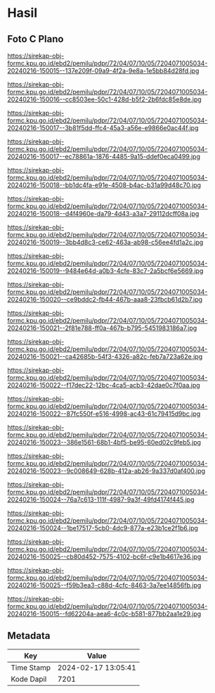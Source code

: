 # Hasil

## Foto C Plano

https://sirekap-obj-formc.kpu.go.id/ebd2/pemilu/pdpr/72/04/07/10/05/7204071005034-20240216-150015--137e209f-09a9-4f2a-9e8a-1e5bb84d28fd.jpg

https://sirekap-obj-formc.kpu.go.id/ebd2/pemilu/pdpr/72/04/07/10/05/7204071005034-20240216-150016--cc8503ee-50c1-428d-b5f2-2b6fdc85e8de.jpg

https://sirekap-obj-formc.kpu.go.id/ebd2/pemilu/pdpr/72/04/07/10/05/7204071005034-20240216-150017--3b81f5dd-ffc4-45a3-a56e-e9866e0ac44f.jpg

https://sirekap-obj-formc.kpu.go.id/ebd2/pemilu/pdpr/72/04/07/10/05/7204071005034-20240216-150017--ec78861a-1876-4485-9a15-ddef0eca0499.jpg

https://sirekap-obj-formc.kpu.go.id/ebd2/pemilu/pdpr/72/04/07/10/05/7204071005034-20240216-150018--bb1dc4fa-e91e-4508-b4ac-b31a99d48c70.jpg

https://sirekap-obj-formc.kpu.go.id/ebd2/pemilu/pdpr/72/04/07/10/05/7204071005034-20240216-150018--d4f4960e-da79-4d43-a3a7-29112dcff08a.jpg

https://sirekap-obj-formc.kpu.go.id/ebd2/pemilu/pdpr/72/04/07/10/05/7204071005034-20240216-150019--3bb4d8c3-ce62-463a-ab98-c56ee4fd1a2c.jpg

https://sirekap-obj-formc.kpu.go.id/ebd2/pemilu/pdpr/72/04/07/10/05/7204071005034-20240216-150019--9484e64d-a0b3-4cfe-83c7-2a5bcf6e5669.jpg

https://sirekap-obj-formc.kpu.go.id/ebd2/pemilu/pdpr/72/04/07/10/05/7204071005034-20240216-150020--ce9bddc2-fb44-467b-aaa8-23fbcb61d2b7.jpg

https://sirekap-obj-formc.kpu.go.id/ebd2/pemilu/pdpr/72/04/07/10/05/7204071005034-20240216-150021--2f81e788-ff0a-467b-b795-5451983186a7.jpg

https://sirekap-obj-formc.kpu.go.id/ebd2/pemilu/pdpr/72/04/07/10/05/7204071005034-20240216-150021--ca42685b-54f3-4326-a82c-feb7a723a62e.jpg

https://sirekap-obj-formc.kpu.go.id/ebd2/pemilu/pdpr/72/04/07/10/05/7204071005034-20240216-150022--f17dec22-12bc-4ca5-acb3-42dae0c7f0aa.jpg

https://sirekap-obj-formc.kpu.go.id/ebd2/pemilu/pdpr/72/04/07/10/05/7204071005034-20240216-150022--87fc550f-e516-4998-ac43-61c79415d9bc.jpg

https://sirekap-obj-formc.kpu.go.id/ebd2/pemilu/pdpr/72/04/07/10/05/7204071005034-20240216-150023--386e1561-68b1-4bf5-be95-60ed02c9feb5.jpg

https://sirekap-obj-formc.kpu.go.id/ebd2/pemilu/pdpr/72/04/07/10/05/7204071005034-20240216-150023--9c008649-628b-412a-ab26-9a337d0af400.jpg

https://sirekap-obj-formc.kpu.go.id/ebd2/pemilu/pdpr/72/04/07/10/05/7204071005034-20240216-150024--76a7c613-111f-4987-9a3f-49fd4174f445.jpg

https://sirekap-obj-formc.kpu.go.id/ebd2/pemilu/pdpr/72/04/07/10/05/7204071005034-20240216-150024--1be17517-5cb0-4dc9-877a-e23b1ce2f1b6.jpg

https://sirekap-obj-formc.kpu.go.id/ebd2/pemilu/pdpr/72/04/07/10/05/7204071005034-20240216-150025--cb80d452-7575-4102-bc6f-c9e1b4617e36.jpg

https://sirekap-obj-formc.kpu.go.id/ebd2/pemilu/pdpr/72/04/07/10/05/7204071005034-20240216-150025--f59b3ea3-c88d-4cfc-8463-3a7ee14856fb.jpg

https://sirekap-obj-formc.kpu.go.id/ebd2/pemilu/pdpr/72/04/07/10/05/7204071005034-20240216-150015--fd62204a-aea6-4c0c-b581-877bb2aa1e29.jpg


## Metadata

| Key        | Value               |
| ---------- | ------------------- |
| Time Stamp | 2024-02-17 13:05:41 |
| Kode Dapil | 7201                |



